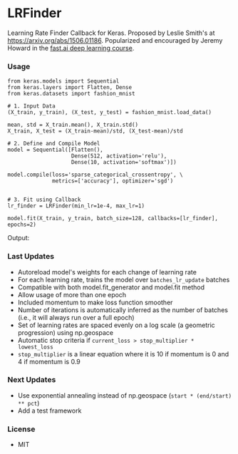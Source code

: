 # LRFinder
Learning Rate Finder Callback for Keras. Proposed by Leslie Smith's at https://arxiv.org/abs/1506.01186. Popularized and encouraged by Jeremy Howard in the [fast.ai deep learning course](https://course.fast.ai/). 

### Usage
```
from keras.models import Sequential
from keras.layers import Flatten, Dense
from keras.datasets import fashion_mnist

# 1. Input Data
(X_train, y_train), (X_test, y_test) = fashion_mnist.load_data()

mean, std = X_train.mean(), X_train.std()
X_train, X_test = (X_train-mean)/std, (X_test-mean)/std

# 2. Define and Compile Model
model = Sequential([Flatten(),
                    Dense(512, activation='relu'),
                    Dense(10, activation='softmax')])

model.compile(loss='sparse_categorical_crossentropy', \
              metrics=['accuracy'], optimizer='sgd')


# 3. Fit using Callback
lr_finder = LRFinder(min_lr=1e-4, max_lr=1)

model.fit(X_train, y_train, batch_size=128, callbacks=[lr_finder], epochs=2)
```
Output:


### Last Updates
- Autoreload model's weights for each change of learning rate
- For each learning rate, trains the model over `batches_lr_update` batches
- Compatible with both model.fit_generator and model.fit method
- Allow usage of more than one epoch
- Included momentum to make loss function smoother
- Number of iterations is automatically inferred as the number of batches (i.e., it will always run over a full epoch)
- Set of learning rates are spaced evenly on a log scale (a geometric progression) using np.geospace
- Automatic stop criteria if `current_loss > stop_multiplier * lowest_loss`
- `stop_multiplier` is a linear equation where it is 10 if momentum is 0 and 4 if momentum is 0.9

### Next Updates
- Use exponential annealing instead of np.geospace (`start * (end/start) ** pct`)
- Add a test framework

### License
- MIT
